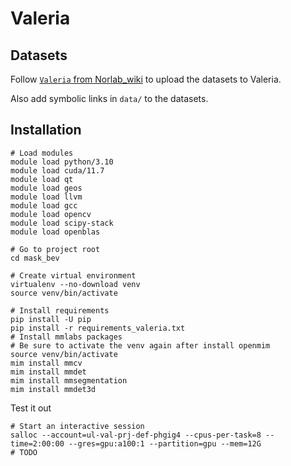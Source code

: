 # Valeria

## Datasets

Follow [`Valeria` from Norlab_wiki](https://github.com/norlab-ulaval/Norlab_wiki/wiki/Valeria) to upload the datasets to Valeria.

Also add symbolic links in `data/` to the datasets.

## Installation

```shell
# Load modules
module load python/3.10
module load cuda/11.7
module load qt
module load geos
module load llvm
module load gcc
module load opencv
module load scipy-stack
module load openblas

# Go to project root
cd mask_bev

# Create virtual environment
virtualenv --no-download venv
source venv/bin/activate

# Install requirements
pip install -U pip
pip install -r requirements_valeria.txt
# Install mmlabs packages
# Be sure to activate the venv again after install openmim
source venv/bin/activate
mim install mmcv
mim install mmdet
mim install mmsegmentation
mim install mmdet3d
```

Test it out

```shell
# Start an interactive session
salloc --account=ul-val-prj-def-phgig4 --cpus-per-task=8 --time=2:00:00 --gres=gpu:a100:1 --partition=gpu --mem=12G
# TODO
```
